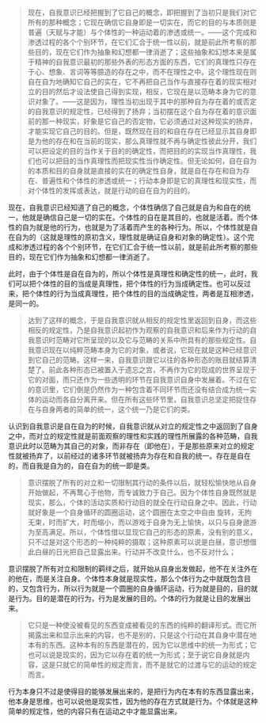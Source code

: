<blockquote data-pid="8MiQF4LG">现在，自我意识已经把握到了它自己的概念，即把握到了当初只是我们对它所有的那种概念；它现在确信它自身即是一切实在，而它的目的与本质则是普遍（天赋与才能）与个体性的一种运动着的渗透或统一。——这个完成和渗透过程的各个个别环节，在它们汇合于统一性以前，就是前此所考察的那些目的，现在它们作为抽象和幻想都一律消逝了；这些抽象和幻想本来是属于精神的自我意识最初的那些外表的形态方面的东西，它们的真理性只存在于心、想象、言词等等臆造的存在之中，而不在理性之中。这个理性现在则自在自为地确知它自己的实在，它不再把自己当作与直接存在着的现实相对立的目的然后才设法使自己得到实现，相反，它现在是以范畴本身为它的意识对象了。——这是因为，理性当初出现于其中的那种自为存在着的或否定的自我意识的规定性，已经得到了扬弃；当初摆在这个自为存在着的意识面前的那一种现实，好象是它自己的否定物，它必须通过对这种现实的扬弃，才能实现它自己的目的。但是，既然现在目的和自在存在已经显示其自身即是为他的存在和在当前的现实，那么真理性就不再与确定性彼此分开，我们可以把设定的目的当作关于目的的确定性，而把目的的实现当作真理性，我们也可以把目的当作真理性而把现实性当作确定性。但无论如何，自在自为的本质和目的自身就是直接的实在的确定性自身，就是自在存在和自为存在、普遍性和个体性的渗透或统一；行动本身即是它的真理性和现实性，而对个体性的发挥或表达，就是行动的自在自为的目的。</blockquote><p data-pid="YIjHQvMx">现在，自我意识已经知道了自己的概念，个体性确信了自己就是自为和自在的统一，他就是确信自己是一切的实在。个体性的自在是其目的，也就是活着。而个体性的自为就是他的行为，也就是为了活着而产生的各种行为。所以，个体性就是自在自为的（这就是理性的原初含义，理性就是确证自身和对象的确定性）。这个完成和渗透过程的各个个别环节，在它们汇合于统一性以前，就是前此所考察的那些目的，现在它们作为抽象和幻想都一律消逝了。</p><p data-pid="c60p6OFj">此时，由于个体性是自在自为的，所以个体性是真理性和确定性的统一，此时，我们可以把个体性的目的当成是真理性，把个体性的行为当成确定性。也可以反过来，把个体性的行为当成真理性，把个体性的目的当成确定性，两者是互相渗透，是同一的。</p><blockquote data-pid="k3hOyJln">达到了这样的概念，于是自我意识就从相反的规定性里返回到自身，而这些相反的规定性，乃是自我意识起初作为观察的自我意识和后来作为行动的自我意识时范畴对它所呈现的以及它与范畴的关系中所具有的那些规定性。自我意识现在以纯粹范畴本身为它的对象，或者说，它现在就是这种已经意识到它自己的范畴。这样一来，自我意识跟它以往的各种形态的账目就结算清楚了。前此各种形态已被置入于遗忘之宫，不再作为它的现成的世界呈现于它的对面，而只还作为一些透明的环节在自我意识自身中发展着。不过在它的意识里，它们倒是仍然作为一种包含着不同环节而还没有结合成为统一实体的运动而各自分离开来。但在所有这些环节里，自我意识总坚定把捉住存在与自身两者的简单的统一，这个统一乃是它们的类。</blockquote><p data-pid="jdlY_SrM">认识到自我意识是自在自为的时候，自我意识就从对立的规定性之中返回到了自身之中，而对立的规定性就是前面观察的理性和实践的理性所展露的各种范畴，自我意识此时以范畴为其自己的对象，而非存在（即他在），于是那些原来对立的规定性就被扬弃了，以前经过的诸多环节就被扬弃为存在和自我的统一。存在是自在的，而自我是自为的，自在自为的统一即是类。</p><blockquote data-pid="Ilhv1TFz">意识摆脱了所有的对立和一切限制其行动的条件以后，就轻松愉快地从自身开始做起，不再鹜心于他物，而专诚致力于自己。因为个体性自身既然就是现实，那么，个体的活动实质和行动目的就全在行动自身之中。因此，行动就好象是一个自身循环的圆圈运动，这个圆圈在太空之中自由 旋转，无拘无束，时而扩大，时而缩小，而以游戏于自身为无上愉快，以只与自身遨游为至高满足。所以，个体性借以显现它自己的形态的原素，没有别的意义，只不过是对这个形态的一种纯粹的摄取；这种原素可以说是白昼，意识想借此白昼的日光把自己显露出来。行动并不改变什么，也不反对什么；</blockquote><p data-pid="Ui6JK5bx">意识摆脱了所有对立和限制的羁绊之后，就开始从自身出发做起，他不在关注外在的他在，而是关注自身。个体性本身就是现实性，那么个体行为之中就既包含目的，又包含行为，所以行为就是一个圆圈的自身循环运动，行为就是目的，目的就是行为。目的是潜在的行为，行为是发展的目的。个体的行为就是让目的发展出来。</p><blockquote data-pid="nH194hl_">它只是一种使没被看见的东西变成被看见的东西的纯粹的翻译形式。而它所揭露出来和显示出来的内容，也不是别的，只是这个行动在其自身中潜在地本有的东西。这种本有的东西是潜在的，因为它以思维中的统一为形式；它也可以说是现实的，因为它以存在着的统一为形式；至于说它自身就是内容，这是只就它的简单性的规定而言，而不是就它的过渡与它的运动的规定而言。</blockquote><p data-pid="7odYHD5R">行为本身只不过是使得目的能够发展出来的，是把行为内在本有的东西显露出来，他本身是思维，也可以说他是现实性，因为他的存在方式就是行为。个体就是这种简单的规定性，他的内容只有在运动之中才能显露出来。</p>